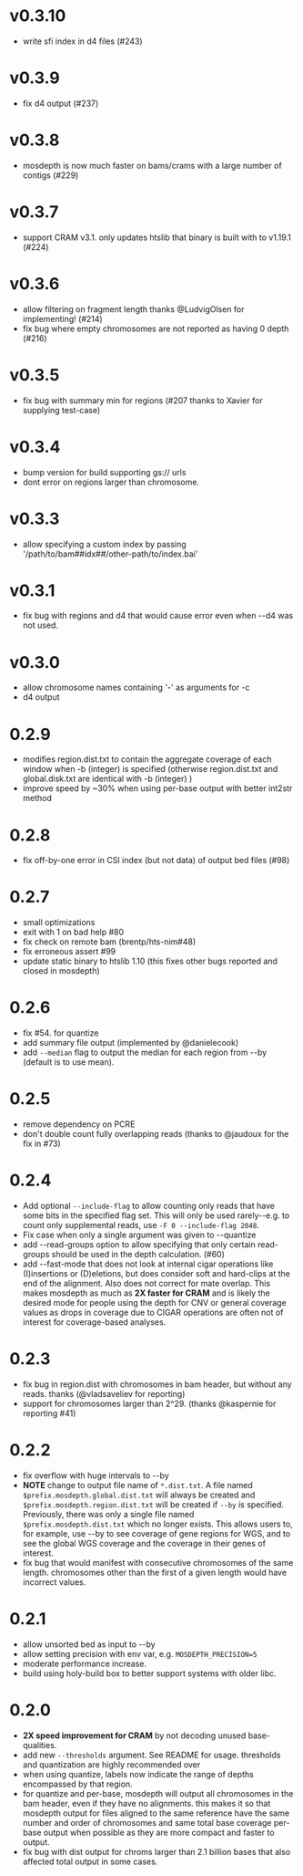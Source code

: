 v0.3.10
=======
+ write sfi index in d4 files (#243)

v0.3.9
======
+ fix d4 output (#237)

v0.3.8
======
+ mosdepth is now much faster on bams/crams with a large number of contigs (#229)

v0.3.7
======
+ support CRAM v3.1. only updates htslib that binary is built with to v1.19.1 (#224)

v0.3.6
======
+ allow filtering on fragment length thanks @LudvigOlsen for implementing! (#214)
+ fix bug where empty chromosomes are not reported as having 0 depth (#216)

v0.3.5
======
+ fix bug with summary min for regions (#207 thanks to Xavier for supplying test-case)

v0.3.4
======
+ bump version for build supporting gs:// urls
+ dont error on regions larger than chromosome.

v0.3.3
======
+ allow specifying a custom index by passing '/path/to/bam##idx##/other-path/to/index.bai'

v0.3.1
======
+ fix bug with regions and d4 that would cause error even when --d4 was not used.

v0.3.0
======
+ allow chromosome names containing '-' as arguments for -c
+ d4 output

0.2.9
=====
+ modifies region.dist.txt to contain the aggregate coverage of each window when -b (integer) is specified
  (otherwise region.dist.txt and global.disk.txt are identical with -b (integer) )
+ improve speed by ~30% when using per-base output with better int2str method
  
0.2.8
=====
+ fix off-by-one error in CSI index (but not data) of output bed files (#98)

0.2.7
=====
+ small optimizations
+ exit with 1 on bad help #80
+ fix check on remote bam (brentp/hts-nim#48)
+ fix erroneous assert #99
+ update static binary to htslib 1.10 (this fixes other bugs reported and closed in mosdepth)

0.2.6
=====
+ fix #54. for quantize
+ add summary file output (implemented by @danielecook)
+ add `--median` flag to output the median for each region from --by (default is to use mean).

0.2.5
=====
+ remove dependency on PCRE
+ don't double count fully overlapping reads (thanks to @jaudoux for the fix in #73)

0.2.4
=====
+ Add optional `--include-flag` to allow counting only reads that have some bits in the specified flag set.
  This will only be used rarely--e.g. to count only supplemental reads, use `-F 0 --include-flag 2048`.
+ Fix case when only a single argument was given to --quantize
+ add --read-groups option to allow specifying that only certain read-groups should be used in the depth calculation. (#60)
+ add --fast-mode that does not look at internal cigar operations like (I)insertions or (D)eletions, but does consider soft and
  hard-clips at the end of the alignment. Also does not correct for mate overlap. This makes mosdepth as much as **2X faster for 
  CRAM** and is likely the desired mode for people using the depth for CNV or general coverage values as drops in coverage
  due to CIGAR operations are often not of interest for coverage-based analyses.

0.2.3
=====
+ fix bug in region.dist with chromosomes in bam header, but without any reads. thanks (@vladsaveliev for reporting)
+ support for chromosomes larger than 2^29. (thanks @kaspernie for reporting #41)

0.2.2
=====
+ fix overflow with huge intervals to --by
+ **NOTE** change to output file name of `*.dist.txt`. A file named `$prefix.mosdepth.global.dist.txt`
  will always be created and `$prefix.mosdepth.region.dist.txt` will be created if `--by` is specified.
  Previously, there was only a single file named `$prefix.mosdepth.dist.txt` which no longer exists.
  This allows users to, for example, use --by to see coverage of gene regions for WGS, and to see the
  global WGS coverage and the coverage in their genes of interest.
+ fix bug that would manifest with consecutive chromosomes of the same length. chromosomes other than
  the first of a given length would have incorrect values.

0.2.1
=====
+ allow unsorted bed as input to --by
+ allow setting precision with env var, e.g. `MOSDEPTH_PRECISION=5`
+ moderate performance increase.
+ build using holy-build box to better support systems with older libc.

0.2.0
=====
+ **2X speed improvement for CRAM** by not decoding unused base-qualities.
+ add new `--thresholds` argument. See README for usage. thresholds and quantization are highly recommended over
+ when using quantize, labels now indicate the range of depths encompassed by that region.
+ for quantize and per-base, mosdepth will output all chromosomes in the bam header, even if they have no alignments.
  this makes it so that mosdepth output for files aligned to the same reference have the same number and order of chromosomes
  and same total base coverage
  per-base output when possible as they are more compact and faster to output.
+ fix bug with dist output for chroms larger than 2.1 billion bases that also affected total output in some cases.
